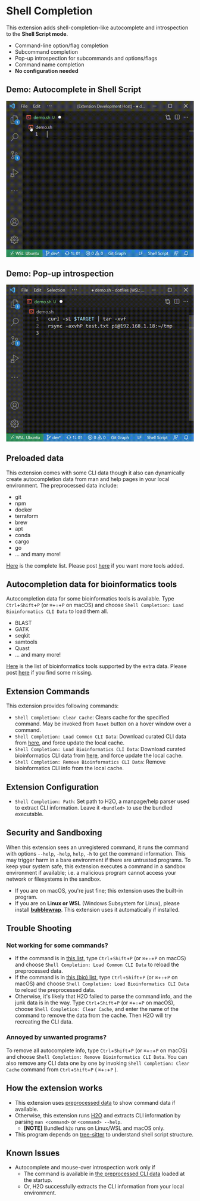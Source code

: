 # Shell Completion

This extension adds shell-completion-like autocomplete and introspection to the **Shell Script mode**.

* Command-line option/flag completion
* Subcommand completion
* Pop-up introspection for subcommands and options/flags
* Command name completion
* **No configuration needed**


## Demo: Autocomplete in Shell Script
![shellcomp](https://raw.githubusercontent.com/yamaton/vscode-h2o/main/images/demo-autocomplete.gif)



## Demo: Pop-up introspection

![hover](https://raw.githubusercontent.com/yamaton/vscode-h2o/main/images/demo-mouseover.gif)



## Preloaded data

This extension comes with some CLI data though it also can dynamically create autocompletion data from man and help pages in your local environment. The preprocessed data include:

* git
* npm
* docker
* terraform
* brew
* apt
* conda
* cargo
* go
* ... and many more!

[Here](https://github.com/yamaton/h2o-curated-data/blob/main/general.txt) is the complete list. Please post [here](https://github.com/yamaton/h2o-curated-data/issues/1) if you want more tools added.

## Autocompletion data for bioinformatics tools

Autocompletion data for some bioinformatics tools is available. Type `Ctrl`+`Shift`+`P` (or `⌘`+`⇧`+`P` on macOS) and choose `Shell Completion: Load Bioinformatics CLI Data` to load them all.

* BLAST
* GATK
* seqkit
* samtools
* Quast
* ... and many more!

[Here](https://github.com/yamaton/h2o-curated-data/blob/main/bio.txt) is the list of bioinformatics tools supported by the extra data. Please post [here](https://github.com/yamaton/h2o-curated-data/issues/1) if you find some missing.


## Extension Commands

This extension provides following commands:

* `Shell Completion: Clear Cache`: Clears cache for the specified command. May be invoked from `Reset` button on a hover window over a command.
* `Shell Completion: Load Common CLI Data`: Download curated CLI data from [here](https://github.com/yamaton/h2o-curated-data/tree/main/general/json), and force update the local cache.
* `Shell Completion: Load Bioinformatics CLI Data`: Download curated bioinformatics CLI data from [here](https://github.com/yamaton/h2o-curated-data/tree/main/bio/json), and force update the local cache.
* `Shell Completion: Remove Bioinformatics CLI Data`: Remove bioinformatics CLI info from the local cache.



## Extension Configuration

* `Shell Completion: Path`: Set path to H2O, a manpage/help parser used to extract CLI information. Leave it `<bundled>` to use the bundled executable.



## Security and Sandboxing

When this extension sees an unregistered command, it runs the command with options `--help`, `-help`, `help`, `-h` to get the command information. This may trigger harm in a bare environment if there are untrusted programs. To keep your system safe, this extension executes a command in a sandbox environment if available; i.e. a malicious program cannot access your network or filesystems in the sandbox.

* If you are on macOS, you're just fine; this extension uses the built-in program.
* If you are on **Linux or WSL** (Windows Subsystem for Linux), please install **[bubblewrap](https://wiki.archlinux.org/title/Bubblewrap)**. This extension uses it automatically if installed.


## Trouble Shooting

### Not working for some commands?

* If the command is in [this list](https://github.com/yamaton/h2o-curated-data/blob/main/general.txt), type `Ctrl`+`Shift`+`P` (or `⌘`+`⇧`+`P` on macOS) and choose `Shell Completion: Load Common CLI Data` to reload the preprocessed data.
* If the command is in [this (bio) list](https://github.com/yamaton/h2o-curated-data/blob/main/bio.txt), type `Ctrl`+`Shift`+`P` (or `⌘`+`⇧`+`P` on macOS) and choose `Shell Completion: Load Bioinformatics CLI Data` to reload the preprocessed data.
* Otherwise, it's likely that H2O failed to parse the command info, and the junk data is in the way.  Type `Ctrl`+`Shift`+`P` (or `⌘`+`⇧`+`P` on macOS), choose `Shell Completion: Clear Cache`, and enter the name of the command to remove the data from the cache. Then H2O will try recreating the CLI data.



### Annoyed by unwanted programs?
To remove all autocomplete info, type `Ctrl`+`Shift`+`P` (or `⌘`+`⇧`+`P` on macOS) and choose `Shell Completion: Remove Bioinformatics CLI Data`. You can also remove any CLI data one by one by invoking `Shell Completion: Clear Cache` command from `Ctrl`+`Shift`+`P` ( `⌘`+`⇧`+`P` ).


## How the extension works

* This extension uses [preprocessed data](https://github.com/yamaton/h2o-curated-data/tree/main/general/json) to show command data if available.
* Otherwise, this extension runs [H2O](https://github.com/yamaton/h2o) and extracts CLI information by parsing `man <command>`  or  `<command> --help`.
  * **[NOTE]** Bundled `h2o` runs on Linux/WSL and macOS only.
* This program depends on [tree-sitter](https://tree-sitter.github.io/tree-sitter/) to understand shell script structure.


## Known Issues

* Autocomplete and mouse-over introspection work only if
  * The command is available in [the preprocessed CLI data](https://github.com/yamaton/h2o-curated-data/tree/main/general/json) loaded at the startup.
  * Or, H2O successfully extracts the CLI information from your local environment.

